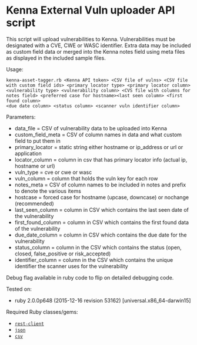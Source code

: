 # Kenna External Vuln uploader API script

This script will upload vulnerabilities to Kenna. Vulnerabilities must be designated with a CVE, CWE or WASC identifier.
Extra data may be included as custom field data or merged into the Kenna notes field using meta files as displayed
in the included sample files.

Usage:

```
kenna-asset-tagger.rb <Kenna API token> <CSV file of vulns> <CSV file with custom field ids> <primary locator type> <primary locator column> 
<vulnerability type> <vulnerability column> <CVS file with columns for notes field> <preferred case for hostname><last seen column> <first found column> 
<due date column> <status column> <scanner vuln identifier column>
```

Parameters:
- data_file = CSV of vulnerability data to be uploaded into Kenna
- custom_field_meta = CSV of column names in data and what custom field to put them in 
- primary_locator = static string either hostname or ip_address or url or application
- locator_column = column in csv that has primary locator info (actual ip, hostname or url)
- vuln_type = cve or cwe or wasc
- vuln_column = column that holds the vuln key for each row
- notes_meta = CSV of column names to be included in notes and prefix to denote the various items
- hostcase = forced case for hostname (upcase, downcase) or nochange (recommended)
- last_seen_column = column in CSV which contains the last seen date of the vulnerability
- first_found_column = column in CSV which contains the first found data of the vulnerability
- due_date_column = column in CSV which contains the due date for the vulnerability
- status_column = column in the CSV which contains the status (open, closed, false_positive or risk_accepted)
- identifier_column = column in the CSV which contains the unique identifier the scanner uses for the vulnerability

Debug flag available in ruby code to flip on detailed debugging code. 


Tested on:

- ruby 2.0.0p648 (2015-12-16 revision 53162) [universal.x86_64-darwin15]

Required Ruby classes/gems:

- [`rest-client`](https://github.com/rest-client/rest-client)
- [`json`](http://ruby-doc.org/stdlib-2.0.0/libdoc/json/rdoc/JSON.html)
- [`csv`](http://ruby-doc.org/stdlib-2.0.0/libdoc/csv/rdoc/CSV.html)
